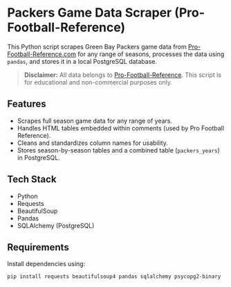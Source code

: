 # Packers Game Data Scraper (Pro-Football-Reference)

This Python script scrapes Green Bay Packers game data from [Pro-Football-Reference.com](https://www.pro-football-reference.com/) for any range of seasons, processes the data using `pandas`, and stores it in a local PostgreSQL database.

> **Disclaimer:** All data belongs to [Pro-Football-Reference](https://www.pro-football-reference.com/). This script is for educational and non-commercial purposes only.

## Features

- Scrapes full season game data for any range of years.
- Handles HTML tables embedded within comments (used by Pro Football Reference).
- Cleans and standardizes column names for usability.
- Stores season-by-season tables and a combined table (`packers_years`) in PostgreSQL.

## Tech Stack

- Python
- Requests
- BeautifulSoup
- Pandas
- SQLAlchemy (PostgreSQL)

## Requirements

Install dependencies using:

```bash
pip install requests beautifulsoup4 pandas sqlalchemy psycopg2-binary
